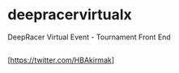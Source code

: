 # deepracervirtualx

DeepRacer Virtual Event - Tournament Front End


## 

[https://twitter.com/HBAkirmak]